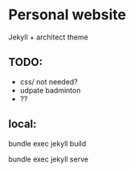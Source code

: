 # Personal website
Jekyll + architect theme

TODO:
-----
* css/ not needed?
* udpate badminton
* ??

local:
---
bundle exec jekyll build

bundle exec jekyll serve
